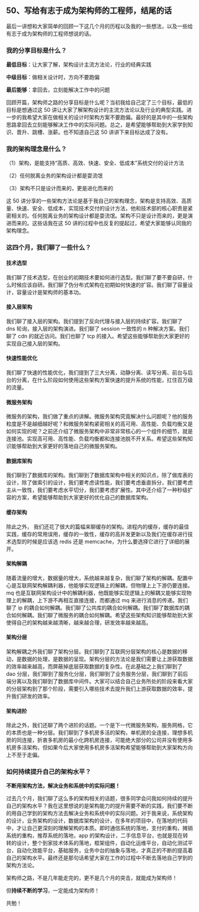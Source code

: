 ## 50、写给有志于成为架构师的工程师，结尾的话

最后一讲想和大家简单的回顾一下这几个月的历程以及我的一些想法，以及一些给有志于成为架构师的工程师想说的话。

### 我的分享目标是什么？

**最低目标**：让大家了解，架构设计主流方法论，行业的经典实践

**中级目标**：做相关设计时，方向不要跑偏

**最后能够**：拿回去，立刻能解决工作中的问题

回顾开篇，架构师之路的分享目标是什么呢？当初我给自己定了三个目标，最低的目标是想通过这 50 讲让大家了解架构设计的主流方法论以及行业的典型实践。进一步的我希望大家在做相关的设计时架构方案不要跑偏。最好的是其中的一些架构思路拿回去立刻能够解决工作中的实际问题。总之，是希望能够帮助到大家学到知识、晋升、跳槽、涨薪。也不知道自己这 50 讲讲下来目标达成了没有。

### 我的架构理念是什么？

（1）架构，是能支持“高质、高效、快速、安全、低成本”系统交付的设计方法

（2）任何脱离业务的架构设计都是耍流氓

（3）架构不只是设计而来的，更是进化而来的

这 50 讲分享的一些架构方法论是基于我自己的架构理念，架构是支持高效、高质量、快速、安全、低成本，实现技术交付的设计方法，他和技术部的核心职责是紧密相关的。任何脱离业务的架构设计都是耍流氓。架构不只是设计而来的，更是演进而来的。这些话我在这 50 讲的过程中也反复的提起过，希望大家能够认同我的架构理念。

### 这四个月，我们聊了一些什么？

#### 技术选型

我们聊了技术选型，在创业的初期技术要如何进行选型。我们聊了要不要自研，什么时候应该自研。我们聊了伪分布式架构在初期如何快速的扩容。我们聊了容量设计，容量设计是架构师的基本功。

#### 接入层架构

我们聊了接入层的架构。我们提到了反向代理与接入层的持续扩容。我们聊了 dns 轮询，接入层的架构演进。我们聊了 session 一致性的 n 种解决方案。我们聊了 cdn 的就近访问。我们也聊了 tcp 的接入。希望这些能够帮助到大家更好的实现自己接入层的架构。

#### 快速性能优化

我们聊了快速的性能优化，我们提到了三大分离，动静分离、读写分离、前台与后台的分离，在什么阶段如何使用这些架构方案快速的提升系统的性能，扛住百万级的流量。

#### 微服务架构

微服务的架构，我们做了重点的讲解。微服务架构究竟解决什么问题呢？他的服务粒度是不是越细越好呢？和微服务架构紧密相关的高可用、高性能、负载均衡又是如何实现的呢？之前还介绍了微服务架构中非常非常核心的一个组件的细节，就是连接池。实现高可用、高性能、负载均衡都和连接池脱不开关系。希望这些架构知识能够帮助到大家更好的落地自己的微服务架构。

#### 数据库架构

我们聊到了数据库的架构。我们聊到了数据库架构中相关的知识点，除了做库表的设计，除了做索引的设计，我们要考虑读性能，我们要考虑垂直拆分，我们要考虑主从一致性，我们要考虑水平切分，我们要考虑扩展性。其中还介绍了一种秒级扩容的方案，希望能够帮助到大家更好的优化自己的数据库架构。

#### 缓存架构

除此之外， 我们还花了很大的篇幅来聊缓存的架构。进程内的缓存，缓存的最佳实践，缓存的常用误用，缓存的一致性，缓存的高并发更新以及我们在缓存进行技术选型的时候是应该选 redis 还是 memcache，为什么要选择它进行了详细的展开。

#### 架构解耦

随着流量的增大，数据量的增大，系统越来越复杂，我们聊了架构的解耦。配置中心是互联网架构解耦利器，他能够实现逻辑上的解耦，但物理上上下游仍要连接。mq 也是互联网架构设计中的解耦利器，他既能够实现逻辑上的解耦又能够实现物理上的解耦，上下游不再相互直接连接，而都通过 mq 来进行消息的传递。我们聊了 ip 的耦合如何解耦。我们聊了公共库的耦合如何解耦。我们聊了数据库的耦合如何解耦。我们聊了微服务的耦合如何解耦。希望这些架构知识能够帮助到大家使得自己的架构越来越清晰，越来越合理，研发效率越来越高。

#### 架构分层

架构解耦之外我们聊了架构分层。我们聊到了互联网分层架构的核心是数据的移动，是数据的处理，是数据的呈现。架构分层的方法论是我们需要让上游获取数据的效率越来越高，而屏蔽掉底层获取数据的复杂性。在此基础之上我们聊到了 dao 分层，我们聊到了服务化分层，我们聊到了业务服务分层，我们聊到了前后端分离以及我们聊到了数据库中间件。大家可以结合自己业务所处的阶段来看大家的分层架构到了那个阶段，需要引入哪些技术去提升我们上游获取数据的效率，提升我们研发的效率。

#### 架构进阶

除此之外，我们还聊了两个进阶的话题。一个是下一代微服务架构，服务网格，它的本质也是一种分层。我们聊到了多机房多活的架构，单机房的全连接，理想多机房的同连接，折衷多机房的最小化跨机房连接，可能绝大部分的公司并没有使用多机房多活架构，但如果今后大家使用多机房多活架构希望能够帮助到大家架构方向上不至于走偏。

### 如何持续提升自己的架构水平？

**不断用架构方法，解决业务和系统中的实际问题！**

过去几个月，我们聊了这么多的架构相关的话题，很多同学会问我如何持续的提升自己的架构水平？我在这里想说的是架构能力的提升需要不断的实践，我们要不断的用自己学到的架构方法去解决业务和系统中的实际问题。对于我来说，系统架构的设计，业务架构的设计，数据库架构的设计，在多年的项目中，在落地的代码中，才让自己更深刻的理解架构的本质。即时通信系统的落地，支付的重构，摊销系统的重构，推荐系统的落地，app 的架构设计，二手信息平台，也就是现在转转的设计，整个到家技术体系的落地，框架组件，自动化运维平台，自动化测试平台，自动化效能平台，基础服务，业务中台的抽象与落地，才真正的不断的提高着自己的架构水平。最终还是那句话希望大家在工作的过程中不断去落地自己学到的架构方法论。

架构师之路，不是几年能走完的，更不是几个月的突击，就能成为架构师！

但**持续不断的学习**，一定能成为架构师！

共勉！